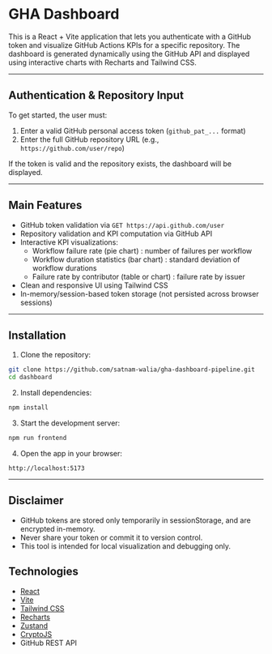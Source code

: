 # GHA Dashboard

This is a React + Vite application that lets you authenticate with a GitHub token and visualize GitHub Actions KPIs for a specific repository. The dashboard is generated dynamically using the GitHub API and displayed using interactive charts with Recharts and Tailwind CSS.

---

## Authentication & Repository Input

To get started, the user must:

1. Enter a valid GitHub personal access token (`github_pat_...` format)
2. Enter the full GitHub repository URL (e.g., `https://github.com/user/repo`)

If the token is valid and the repository exists, the dashboard will be displayed.

---

## Main Features

* GitHub token validation via `GET https://api.github.com/user`
* Repository validation and KPI computation via GitHub API
* Interactive KPI visualizations:
  * Workflow failure rate (pie chart) : number of failures per workflow
  * Workflow duration statistics (bar chart) : standard deviation of workflow durations
  * Failure rate by contributor (table or chart) : failure rate by issuer
* Clean and responsive UI using Tailwind CSS
* In-memory/session-based token storage (not persisted across browser sessions)

---

## Installation

1. Clone the repository:

```bash
git clone https://github.com/satnam-walia/gha-dashboard-pipeline.git
cd dashboard
````

2. Install dependencies:

```bash
npm install
```

3. Start the development server:

```bash
npm run frontend
```

4. Open the app in your browser:

```
http://localhost:5173
```

---
## Disclaimer
* GitHub tokens are stored only temporarily in sessionStorage, and are encrypted in-memory.
* Never share your token or commit it to version control.
* This tool is intended for local visualization and debugging only.

## Technologies

* [React](https://reactjs.org/)
* [Vite](https://vitejs.dev/)
* [Tailwind CSS](https://tailwindcss.com/)
* [Recharts](https://recharts.org/)
* [Zustand](https://github.com/pmndrs/zustand)
* [CryptoJS](https://github.com/brix/crypto-js)
* GitHub REST API 

